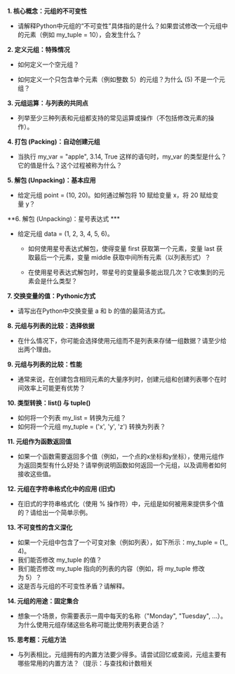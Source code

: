 **1. 核心概念：元组的不可变性**

- 请解释Python中元组的“不可变性”具体指的是什么？如果尝试修改一个元组中的元素（例如 my_tuple = 10），会发生什么？
    

**2. 定义元组：特殊情况**

- 如何定义一个空元组？
    
- 如何定义一个只包含单个元素（例如整数 5）的元组？为什么 (5) 不是一个元组？
    

**3. 元组运算：与列表的共同点**

- 列举至少三种列表和元组都支持的常见运算或操作（不包括修改元素的操作）。
    

**4. 打包 (Packing)：自动创建元组**

- 当执行 my_var = "apple", 3.14, True 这样的语句时，my_var 的类型是什么？它的值是什么？这个过程被称为什么？
    

**5. 解包 (Unpacking)：基本应用**

- 给定元组 point = (10, 20)。如何通过解包将 10 赋给变量 x，将 20 赋给变量 y？
    

**6. 解包 (Unpacking)：星号表达式 ***

- 给定元组 data = (1, 2, 3, 4, 5, 6)。
    
    - 如何使用星号表达式解包，使得变量 first 获取第一个元素，变量 last 获取最后一个元素，变量 middle 获取中间所有元素（以列表形式）？
        
    - 在使用星号表达式解包时，带星号的变量最多能出现几次？它收集到的元素会是什么类型？
        

**7. 交换变量的值：Pythonic方式**

- 请写出在Python中交换变量 a 和 b 的值的最简洁方式。
    

**8. 元组与列表的比较：选择依据**

- 在什么情况下，你可能会选择使用元组而不是列表来存储一组数据？请至少给出两个理由。
    

**9. 元组与列表的比较：性能**

- 通常来说，在创建包含相同元素的大量序列时，创建元组和创建列表哪个在时间效率上可能更有优势？
    

**10. 类型转换：list() 与 tuple()**  
* 如何将一个列表 my_list = 转换为元组？  
* 如何将一个元组 my_tuple = ('x', 'y', 'z') 转换为列表？

**11. 元组作为函数返回值**  
* 如果一个函数需要返回多个值（例如，一个点的x坐标和y坐标），使用元组作为返回类型有什么好处？请举例说明函数如何返回一个元组，以及调用者如何接收这些值。

**12. 元组在字符串格式化中的应用 (旧式)**  
* 在旧式的字符串格式化（使用 % 操作符）中，元组是如何被用来提供多个值的？请给出一个简单示例。

**13. 不可变性的含义深化**  
* 如果一个元组中包含了一个可变对象（例如列表），如下所示：my_tuple = (1,, 4)。  
* 我们能否修改 my_tuple 的值？  
* 我们能否修改 my_tuple 指向的列表的内容（例如，将 my_tuple 修改为 5）？  
* 这是否与元组的不可变性矛盾？请解释。

**14. 元组的用途：固定集合**  
* 想象一个场景，你需要表示一周中每天的名称（"Monday", "Tuesday", ...）。为什么使用元组存储这些名称可能比使用列表更合适？

**15. 思考题：元组方法**  
* 与列表相比，元组拥有的内置方法要少得多。请尝试回忆或查阅，元组主要有哪些常用的内置方法？（提示：与查找和计数相关